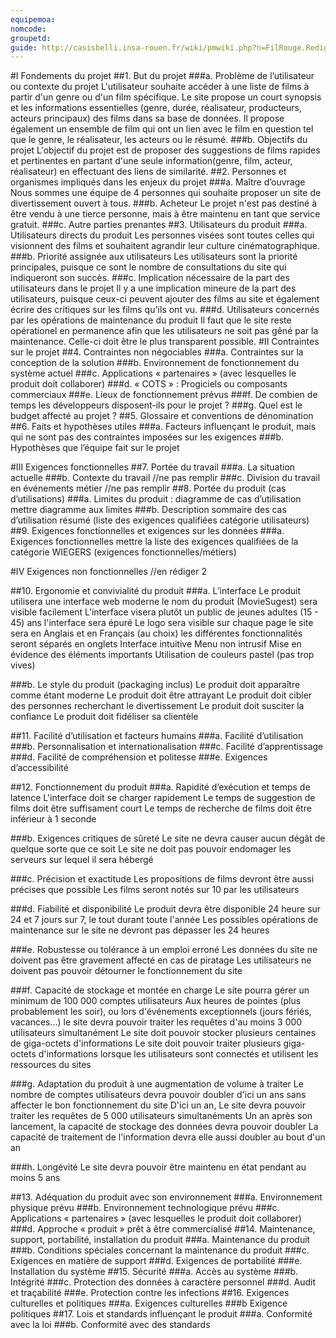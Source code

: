 ```yaml
---
equipemoa: 
nomcode: 
groupetd: 
guide: http://casisbelli.insa-rouen.fr/wiki/pmwiki.php?n=FilRouge.RedigerCdc
---
```


#I	Fondements du projet
##1. But du projet
###a. Problème de l’utilisateur ou contexte du projet
L'utilisateur souhaite accéder à une liste de films à partir d'un genre ou d'un film spécifique. Le site propose un court synopsis et les informations essentielles (genre, durée, réalisateur, producteurs, acteurs principaux) des films dans sa base de données. Il propose également un ensemble de film qui ont un lien avec le film en question tel que le genre, le réalisateur, les acteurs ou le résumé.
###b. Objectifs du projet
L'objectif du projet est de proposer des suggestions de films rapides et pertinentes en partant d'une seule information(genre, film, acteur, réalisateur) en effectuant des liens de similarité.
##2. Personnes et organismes impliqués dans les enjeux du projet 
###a. Maître d’ouvrage
Nous sommes une équipe de 4 personnes qui souhaite proposer un site de divertissement ouvert à tous.
###b. Acheteur
Le projet n'est pas destiné à être vendu à une tierce personne, mais à être maintenu en tant que service gratuit.
###c. Autre parties prenantes
##3. Utilisateurs du produit
###a.	Utilisateurs directs du produit
Les personnes visées sont toutes celles qui visionnent des films et souhaitent agrandir leur culture cinématographique.
###b. Priorité assignée aux utilisateurs
Les utilisateurs sont la priorité principales, puisque ce sont le nombre de consultations du site qui indiqueront son succès.
###c. Implication nécessaire de la part des utilisateurs dans le projet
Il y a une implication mineure de la part des utilisateurs, puisque ceux-ci peuvent ajouter des films au site et également écrire des critiques sur les films qu'ils ont vu.
###d. Utilisateurs concernés par les opérations de maintenance du produit
Il faut que le site reste opérationel en permanence afin que les utilisateurs ne soit pas gêné par la maintenance. Celle-ci doit être le plus transparent possible.
#II	Contraintes sur le projet 
##4. Contraintes non négociables
###a. Contraintes sur la conception de la solution
###b. Environnement de fonctionnement du système actuel
###c. Applications « partenaires » (avec lesquelles le produit doit collaborer)
###d. « COTS » : Progiciels ou composants commerciaux
###e. Lieux de fonctionnement prévus
###f. De combien de temps les développeurs disposent-ils pour le projet ?
###g. Quel est le budget affecté au projet ?
##5. Glossaire et conventions de dénomination
##6. Faits et hypothèses utiles
###a. Facteurs influençant le produit, mais qui ne sont pas des contraintes imposées sur les exigences
###b. Hypothèses que l’équipe fait sur le projet

#III	Exigences fonctionnelles
##7. Portée du travail
###a. La situation actuelle
###b. Contexte du travail //ne pas remplir
###c. Division du travail en événements métier //ne pas remplir
##8. Portée du produit (cas d’utilisations)
###a. Limites du produit : diagramme de cas d’utilisation
mettre diagramme aux limites
###b. Description sommaire des cas d’utilisation
résumé (liste des exigences qualifiées catégorie utilisateurs)
##9. Exigences fonctionnelles et exigences sur les données
###a. Exigences fonctionnelles
mettre la liste des exigences qualifiées de la catégorie WIEGERS (exigences fonctionnelles/métiers)

#IV	Exigences non fonctionnelles //en rédiger 2

##10. Ergonomie et convivialité du produit
###a. L’interface
Le produit utilisera une interface web moderne
le nom du produit (MovieSugest) sera visible facilement
L'interface visera plutôt un public de jeunes adultes (15 - 45) ans
l'interface sera épuré
Le logo sera visible sur chaque page
le site sera en Anglais et en Français (au choix)
les différentes fonctionnalités seront séparés en onglets
Interface intuitive
Menu non intrusif
Mise en évidence des éléments importants
Utilisation de couleurs pastel (pas trop vives)

###b. Le style du produit (packaging inclus)
Le produit doit apparaître comme étant moderne
Le produit doit être attrayant
Le produit doit cibler des personnes recherchant le divertissement
Le produit doit susciter la confiance
Le produit doit fidéliser sa clientèle

##11. Facilité d’utilisation et facteurs humains 
###a. Facilité d’utilisation
###b. Personnalisation et internationalisation
###c. Facilité d’apprentissage
###d. Facilité de compréhension et politesse
###e. Exigences d’accessibilité

##12. Fonctionnement du produit
###a. Rapidité d’exécution et temps de latence
L'interface doit se charger rapidement
Le temps de suggestion de films doit être suffisament court
Le temps de recherche de films doit être inférieur à 1 seconde

###b. Exigences critiques de sûreté
Le site ne devra causer aucun dégât de quelque sorte que ce soit
Le site ne doit pas pouvoir endomager les serveurs sur lequel il sera hébergé

###c. Précision et exactitude
Les propositions de films devront être aussi précises que possible
Les films seront notés sur 10 par les utilisateurs

###d. Fiabilité et disponibilité
Le produit devra être disponible 24 heure sur 24 et 7 jours sur 7, le tout durant toute l'année
Les possibles opérations de maintenance sur le site ne devront pas dépasser les 24 heures

###e. Robustesse ou tolérance à un emploi erroné
Les données du site ne doivent pas être gravement affecté en cas de piratage
Les utilisateurs ne doivent pas pouvoir détourner le fonctionnement du site

###f. Capacité de stockage et montée en charge
Le site pourra gérer un minimum de 100 000 comptes utilisateurs
Aux heures de pointes (plus probablement les soir), ou lors d'événements exceptionnels (jours fériés, vacances...) le site devra pouvoir traiter les requêtes d'au moins 3 000 utilisateurs simultanément
Le site doit pouvoir stocker plusieurs centaines de giga-octets d'informations
Le site doit pouvoir traiter plusieurs giga-octets d'informations lorsque les utilisateurs sont connectés et utilisent les ressources du sites

###g. Adaptation du produit à une augmentation de volume à traiter
Le nombre de comptes utilisateurs devra pouvoir doubler d'ici un ans sans affecter le bon fonctionnement du site
D'ici un an, Le site devra pouvoir traiter les requêtes de 5 000 utilisateurs simultanéments
Un an après son lancement, la capacité de stockage des données devra pouvoir doubler
La capacité de traitement de l'information devra elle aussi doubler au bout d'un an

###h. Longévité
Le site devra pouvoir être maintenu en état pendant au moins 5 ans

##13. Adéquation du produit avec son environnement
###a. Environnement physique prévu
###b. Environnement technologique prévu
###c. Applications « partenaires » (avec lesquelles le produit doit collaborer) 
###d. Approche « produit » prêt à être commercialisé
##14. Maintenance, support, portabilité, installation du produit
###a. Maintenance du produit 
###b. Conditions spéciales concernant la maintenance du produit
###c. Exigences en matière de support
###d. Exigences de portabilité
###e. Installation du système
##15. Sécurité
###a. Accès au système
###b. Intégrité
###c. Protection des données à caractère personnel
###d. Audit et traçabilité
###e. Protection contre les infections
##16. Exigences culturelles et politiques 
###a. Exigences culturelles
###b Exigence politiques
##17. Lois et standards influençant le produit
###a. Conformité avec la loi
###b. Conformité avec des standards
